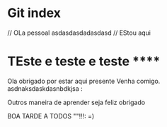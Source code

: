 # Git index
// OLa pessoal
asdasdasdadasdasd
// EStou aqui
# TEste e teste e teste ****

Ola obrigado por estar aqui presente
Venha comigo.
asdnaksdaskdasnbdkjsa :

Outros maneira de aprender seja feliz obrigado

BOA TARDE A TODOS ""!!!: =)

